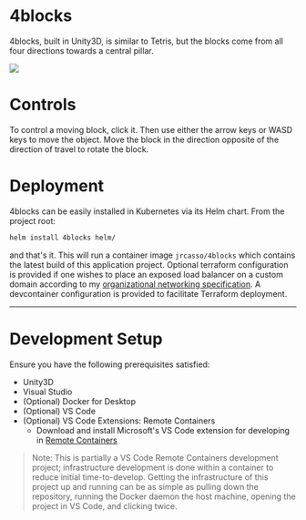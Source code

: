 # 4blocks

4blocks, built in Unity3D, is similar to Tetris, but the blocks come from all four directions towards a central pillar.

![](https://imgur.com/p1b2MHZ.png)


# Controls

To control a moving block, click it. Then use either the arrow keys or WASD keys to move the object. Move the block in the direction opposite of the direction of travel to rotate the block.

# Deployment

4blocks can be easily installed in Kubernetes via its Helm chart. From the project root:

```sh
helm install 4blocks helm/
```

and that's it. This will run a container image `jrcasso/4blocks` which contains the latest build of this application project. Optional terraform configuration is provided if one wishes to place an exposed load balancer on a custom domain according to my [organizational networking specification](https://github.com/jrcasso/mean-demo/issues/50#issuecomment-706654629). A devcontainer configuration is provided to facilitate Terraform deployment.

---
# Development Setup

Ensure you have the following prerequisites satisfied:
 - Unity3D
 - Visual Studio
 - (Optional) Docker for Desktop
 - (Optional) VS Code
 - (Optional) VS Code Extensions: Remote Containers
   - Download and install Microsoft's VS Code extension for developing in [Remote Containers](vscode:extension/ms-vscode-remote.remote-containers)

>Note: This is partially a VS Code Remote Containers development project; infrastructure development is done within a container to reduce initial time-to-develop. Getting the infrastructure of this project up and running can be as simple as pulling down the repository, running the Docker daemon the host machine, opening the project in VS Code, and clicking twice.
